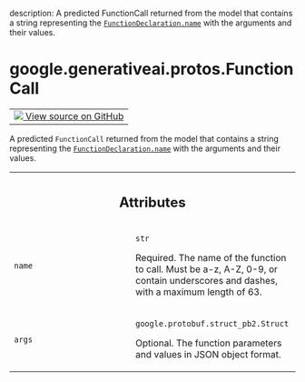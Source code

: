 description: A predicted FunctionCall returned from the model that contains a string representing the <a href="../../../google/generativeai/protos/FunctionDeclaration.md#name"><code>FunctionDeclaration.name</code></a> with the arguments and their values.

<div itemscope itemtype="http://developers.google.com/ReferenceObject">
<meta itemprop="name" content="google.generativeai.protos.FunctionCall" />
<meta itemprop="path" content="Stable" />
</div>

# google.generativeai.protos.FunctionCall

<!-- Insert buttons and diff -->

<table class="tfo-notebook-buttons tfo-api nocontent">
<td>
  <a target="_blank" href="https://github.com/googleapis/google-cloud-python/tree/main/packages/google-ai-generativelanguage/google/ai/generativelanguage_v1beta/types/content.py#L581-L610">
    <img src="https://www.tensorflow.org/images/GitHub-Mark-32px.png" />
    View source on GitHub
  </a>
</td>
</table>



A predicted ``FunctionCall`` returned from the model that contains a string representing the <a href="../../../google/generativeai/protos/FunctionDeclaration.md#name"><code>FunctionDeclaration.name</code></a> with the arguments and their values.

<!-- Placeholder for "Used in" -->





<!-- Tabular view -->
 <table class="responsive fixed orange">
<colgroup><col width="214px"><col></colgroup>
<tr><th colspan="2"><h2 class="add-link">Attributes</h2></th></tr>

<tr>
<td>

`name`<a id="name"></a>

</td>
<td>

`str`

Required. The name of the function to call.
Must be a-z, A-Z, 0-9, or contain underscores
and dashes, with a maximum length of 63.

</td>
</tr><tr>
<td>

`args`<a id="args"></a>

</td>
<td>

`google.protobuf.struct_pb2.Struct`

Optional. The function parameters and values
in JSON object format.


</td>
</tr>
</table>



